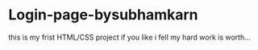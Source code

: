 # Login-page-bysubhamkarn
this is my frist HTML/CSS project 
if you like i fell my hard work is worth...
